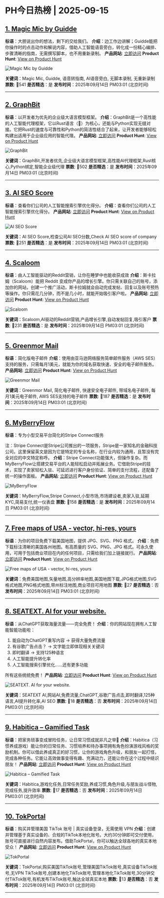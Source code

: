 # PH今日热榜 | 2025-09-15

## [1. Magic Mic by Guidde](https://www.producthunt.com/products/guidde-2?utm_campaign=producthunt-api&utm_medium=api-v2&utm_source=Application%3A+dev+%28ID%3A+189358%29)
**标语**：大胆说出你的想法，剩下的交给我们。
**介绍**：边工作边讲解；Guidde能把你操作时的点击动作和解说内容，借助人工智能语音旁白，转化成一份精心编排、步骤清晰的指南，无需撰写脚本，也不用重新录制。
**产品网站**: [立即访问](https://www.producthunt.com/r/YBRB7QVASCDVF3?utm_campaign=producthunt-api&utm_medium=api-v2&utm_source=Application%3A+dev+%28ID%3A+189358%29)
**Product Hunt**: [View on Product Hunt](https://www.producthunt.com/products/guidde-2?utm_campaign=producthunt-api&utm_medium=api-v2&utm_source=Application%3A+dev+%28ID%3A+189358%29)

![Magic Mic by Guidde](https://ph-files.imgix.net/ecdf52c8-d97a-45aa-96ce-38d19ee1fbea.png?auto=format)

**关键词**：Magic Mic, Guidde, 语音转指南, AI语音旁白, 无脚本录制, 无重新录制
**票数**: 🔺541
**是否精选**：是
**发布时间**：2025年09月14日 PM03:01 (北京时间)

---

## [2. GraphBit](https://www.producthunt.com/products/graphbit?utm_campaign=producthunt-api&utm_medium=api-v2&utm_source=Application%3A+dev+%28ID%3A+189358%29)
**标语**：以开发者为优先的企业级大语言模型框架。
**介绍**：GraphBit是一个高性能的人工智能代理框架，它以Rust语言（🦀）为核心，还能与Python实现无缝对接。它把Rust的速度与可靠性和Python的简洁性结合了起来，让开发者能够轻松构建出适用于企业级应用的智能代理。
**产品网站**: [立即访问](https://www.producthunt.com/r/Z5KVTDADFUY23H?utm_campaign=producthunt-api&utm_medium=api-v2&utm_source=Application%3A+dev+%28ID%3A+189358%29)
**Product Hunt**: [View on Product Hunt](https://www.producthunt.com/products/graphbit?utm_campaign=producthunt-api&utm_medium=api-v2&utm_source=Application%3A+dev+%28ID%3A+189358%29)

![GraphBit](https://ph-files.imgix.net/b6462ed0-95b3-47ba-b170-f4c5d59f6a31.png?auto=format)

**关键词**：GraphBit,开发者优先,企业级大语言模型框架,高性能AI代理框架,Rust核心,Python绑定,智能企业级代理
**票数**: 🔺502
**是否精选**：是
**发布时间**：2025年09月14日 PM03:01 (北京时间)

---

## [3. AI SEO Score](https://www.producthunt.com/products/ai-seo-score-by-findable?utm_campaign=producthunt-api&utm_medium=api-v2&utm_source=Application%3A+dev+%28ID%3A+189358%29)
**标语**：查看你们公司的人工智能搜索引擎优化得分。
**介绍**：查看你们公司的人工智能搜索引擎优化得分。
**产品网站**: [立即访问](https://www.producthunt.com/r/PCPBHLVW3MUEXQ?utm_campaign=producthunt-api&utm_medium=api-v2&utm_source=Application%3A+dev+%28ID%3A+189358%29)
**Product Hunt**: [View on Product Hunt](https://www.producthunt.com/products/ai-seo-score-by-findable?utm_campaign=producthunt-api&utm_medium=api-v2&utm_source=Application%3A+dev+%28ID%3A+189358%29)

![AI SEO Score](https://ph-files.imgix.net/68438919-fcd5-457f-95f7-5abeb7e63cc4.png?auto=format)

**关键词**：AI SEO Score,检查公司AI SEO分数,Check AI SEO score of company
**票数**: 🔺251
**是否精选**：是
**发布时间**：2025年09月14日 PM03:01 (北京时间)

---

## [4. Scaloom](https://www.producthunt.com/products/scaloom?utm_campaign=producthunt-api&utm_medium=api-v2&utm_source=Application%3A+dev+%28ID%3A+189358%29)
**标语**：由人工智能驱动的Reddit营销，让你在睡梦中也能收获成效
**介绍**：斯卡拉姆（Scaloom）能把 Reddit 变成你产品的增长引擎。你只需关联自己的账号，添加你的网站，创建一个推广活动，斯卡拉姆就会自动完成发帖、回复以及账号预热等操作。你只需花几分钟，而不是几小时，就能开始吸引客户啦。
**产品网站**: [立即访问](https://www.producthunt.com/r/KL5D7Z5FIKXLNV?utm_campaign=producthunt-api&utm_medium=api-v2&utm_source=Application%3A+dev+%28ID%3A+189358%29)
**Product Hunt**: [View on Product Hunt](https://www.producthunt.com/products/scaloom?utm_campaign=producthunt-api&utm_medium=api-v2&utm_source=Application%3A+dev+%28ID%3A+189358%29)

![Scaloom](https://ph-files.imgix.net/64bb5391-61be-4dcf-9d44-c54dedbc6f97.png?auto=format)

**关键词**：Scaloom,AI驱动的Reddit营销,产品增长引擎,自动发帖回复,吸引客户
**票数**: 🔺231
**是否精选**：是
**发布时间**：2025年09月14日 PM03:01 (北京时间)

---

## [5. Greenmor Mail](https://www.producthunt.com/products/greenmor-mail?utm_campaign=producthunt-api&utm_medium=api-v2&utm_source=Application%3A+dev+%28ID%3A+189358%29)
**标语**：简化版电子邮件
**介绍**：使用由亚马逊网络服务简单邮件服务（AWS SES）支持的服务，只需每月1美元，就能为你的域名获取快速、安全的电子邮件服务。
**产品网站**: [立即访问](https://www.producthunt.com/r/L5T7K2NPTSMLG6?utm_campaign=producthunt-api&utm_medium=api-v2&utm_source=Application%3A+dev+%28ID%3A+189358%29)
**Product Hunt**: [View on Product Hunt](https://www.producthunt.com/products/greenmor-mail?utm_campaign=producthunt-api&utm_medium=api-v2&utm_source=Application%3A+dev+%28ID%3A+189358%29)

![Greenmor Mail](https://ph-files.imgix.net/2d51a76d-d83f-42a1-af4e-4d73e721f577.png?auto=format)

**关键词**：Greenmor Mail, 简化电子邮件, 快速安全电子邮件, 带域名电子邮件, 每月1美元电子邮件, AWS SES支持的电子邮件
**票数**: 🔺187
**是否精选**：是
**发布时间**：2025年09月14日 PM03:01 (北京时间)

---

## [6. MyBerryFlow](https://www.producthunt.com/products/myberryflow?utm_campaign=producthunt-api&utm_medium=api-v2&utm_source=Application%3A+dev+%28ID%3A+189358%29)
**标语**：专为小型交易平台简化的Stripe Connect服务

注：Stripe Connect是Stripe公司推出的一项服务，Stripe是一家知名的金融科技公司。这里保留英文是因为它是特定的专业名称，在行业内较为通用，且暂没有完全对应的中文特定称呼。
**介绍**：Stripe Connect功能强大，但操作复杂。而MyBerryFlow让搭建交易平台的人能轻松启动并拓展业务。它借助Stripe的技术，实现了卖家轻松入驻、可延迟进行客户身份验证、简单的支付流程，还配备了统一的操作面板。
**产品网站**: [立即访问](https://www.producthunt.com/r/MKSGLQ57X24ILR?utm_campaign=producthunt-api&utm_medium=api-v2&utm_source=Application%3A+dev+%28ID%3A+189358%29)
**Product Hunt**: [View on Product Hunt](https://www.producthunt.com/products/myberryflow?utm_campaign=producthunt-api&utm_medium=api-v2&utm_source=Application%3A+dev+%28ID%3A+189358%29)

![MyBerryFlow](https://ph-files.imgix.net/0dcea87a-a39b-46cf-8f0b-a1ef6a898f1a.png?auto=format)

**关键词**：MyBerryFlow,Stripe Connect,小型市场,市场建设者,卖家入驻,延期KYC,简易支付,统一仪表盘
**票数**: 🔺158
**是否精选**：是
**发布时间**：2025年09月14日 PM03:01 (北京时间)

---

## [7. Free maps of USA - vector, hi-res, yours](https://www.producthunt.com/products/free-maps-of-usa-vector-hi-res-yours?utm_campaign=producthunt-api&utm_medium=api-v2&utm_source=Application%3A+dev+%28ID%3A+189358%29)
**标语**：为你的项目免费下载美国地图，提供 JPG、SVG、PNG 格式。
**介绍**：免费下载标注清晰的美国各州地图。有高质量的 SVG、PNG、JPG 格式。可永久使用，可用于包括商业项目在内的任何项目，只需给我们加上链接就行。
**产品网站**: [立即访问](https://www.producthunt.com/r/GAS5ZBSJV2K5QV?utm_campaign=producthunt-api&utm_medium=api-v2&utm_source=Application%3A+dev+%28ID%3A+189358%29)
**Product Hunt**: [View on Product Hunt](https://www.producthunt.com/products/free-maps-of-usa-vector-hi-res-yours?utm_campaign=producthunt-api&utm_medium=api-v2&utm_source=Application%3A+dev+%28ID%3A+189358%29)

![Free maps of USA - vector, hi-res, yours](https://ph-files.imgix.net/307a4426-7a19-4023-a640-b95d7fb9838c.jpeg?auto=format)

**关键词**：免费美国地图,矢量地图,高分辨率地图,美国地图下载,JPG格式地图,SVG格式地图,PNG格式地图,带州标注地图,商业项目可用地图
**票数**: 🔺27
**是否精选**：否
**发布时间**：2025年09月14日 PM03:01 (北京时间)

---

## [8. SEATEXT. AI for your website.](https://www.producthunt.com/products/seatext-the-first-ai-for-websites-free?utm_campaign=producthunt-api&utm_medium=api-v2&utm_source=Application%3A+dev+%28ID%3A+189358%29)
**标语**：从ChatGPT获取海量流量——完全免费！
**介绍**：你的网站现在拥有人工智能智能功能啦：
1. 能自动为ChatGPT重写内容 → 获得大量免费流量
2. 有谷歌广告点击？ → 文字能立即体现相关关键词
3. 即时翻译 → 支持125种语言
4. 人工智能提升转化率
5. 人工智能搜索引擎优化……还有更多功能

所有这些统统免费！
**产品网站**: [立即访问](https://www.producthunt.com/r/CLOVU3XBP2CDCY?utm_campaign=producthunt-api&utm_medium=api-v2&utm_source=Application%3A+dev+%28ID%3A+189358%29)
**Product Hunt**: [View on Product Hunt](https://www.producthunt.com/products/seatext-the-first-ai-for-websites-free?utm_campaign=producthunt-api&utm_medium=api-v2&utm_source=Application%3A+dev+%28ID%3A+189358%29)

![SEATEXT. AI for your website.](https://ph-files.imgix.net/dd3bd35b-9180-4c9a-9fab-7a64933d4912.png?auto=format)

**关键词**：SEATEXT AI,网站AI,免费流量,ChatGPT,谷歌广告点击,即时翻译,125种语言,AI提升转化率,AI SEO
**票数**: 🔺18
**是否精选**：否
**发布时间**：2025年09月14日 PM03:01 (北京时间)

---

## [9. Habitica – Gamified Task](https://www.producthunt.com/products/stenotoall?utm_campaign=producthunt-api&utm_medium=api-v2&utm_source=Application%3A+dev+%28ID%3A+189358%29)
**标语**：把家务琐事变成冒险任务，让日常习惯成就非凡之举🎯
**介绍**：Habitica（习惯养成游戏）能让你的日常任务、习惯培养和待办事项拥有角色扮演游戏风格的奖励机制。你可以借此养成真正的好习惯，让你的游戏角色升级，和朋友一起打怪，完成各种任务。它能让高效做事变得有趣、充满动力，还能让你在这个过程中结识朋友！
**产品网站**: [立即访问](https://www.producthunt.com/r/QPDVAFKG4C554Y?utm_campaign=producthunt-api&utm_medium=api-v2&utm_source=Application%3A+dev+%28ID%3A+189358%29)
**Product Hunt**: [View on Product Hunt](https://www.producthunt.com/products/stenotoall?utm_campaign=producthunt-api&utm_medium=api-v2&utm_source=Application%3A+dev+%28ID%3A+189358%29)

![Habitica – Gamified Task](https://ph-files.imgix.net/9c0b5407-ead5-4062-989e-da20eba4ec91.webp?auto=format)

**关键词**：Habitica,游戏化任务,日常任务奖励,养成习惯,角色升级,与朋友战斗怪物,完成任务,提升效率
**票数**: 🔺17
**是否精选**：否
**发布时间**：2025年09月14日 PM03:01 (北京时间)

---

## [10. TokPortal](https://www.producthunt.com/products/tokportal?utm_campaign=producthunt-api&utm_medium=api-v2&utm_source=Application%3A+dev+%28ID%3A+189358%29)
**标语**：购买并管理美国 TikTok 账号 | 真实设备登录，无需使用 VPN
**介绍**：创建并管理基于真实设备的、合规的TikTok本地化账号。大约30分钟即可交付使用，账号可直接进行自然内容发布。借助TokPortal，你可以触达全球各地的真实本地受众！
**产品网站**: [立即访问](https://www.producthunt.com/r/2N3ZXC26ATMPFN?utm_campaign=producthunt-api&utm_medium=api-v2&utm_source=Application%3A+dev+%28ID%3A+189358%29)
**Product Hunt**: [View on Product Hunt](https://www.producthunt.com/products/tokportal?utm_campaign=producthunt-api&utm_medium=api-v2&utm_source=Application%3A+dev+%28ID%3A+189358%29)

![TokPortal](https://ph-files.imgix.net/2760be31-9bf7-4c67-b5db-44f52361113d.jpeg?auto=format)

**关键词**：TokPortal,购买美国TikTok账号,管理美国TikTok账号,真实设备TikTok账号,无VPN TikTok账号,创建本地化TikTok账号,管理本地化TikTok账号,30分钟交付TikTok账号,有机发布TikTok账号,触达全球真实本地
**票数**: 🔺13
**是否精选**：否
**发布时间**：2025年09月14日 PM03:01 (北京时间)

---

